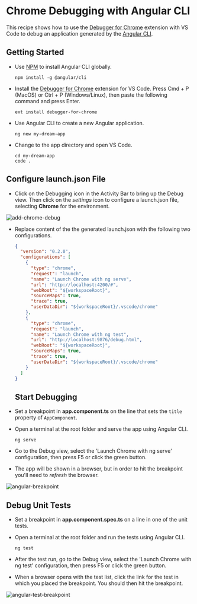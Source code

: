 # Chrome Debugging with Angular CLI

This recipe shows how to use the [Debugger for Chrome](https://github.com/Microsoft/vscode-chrome-debug) extension with VS Code to debug 
an application generated by the [Angular CLI](https://cli.angular.io/).

## Getting Started

- Use [NPM](https://www.npmjs.com) to install Angular CLI globally.

    ```
    npm install -g @angular/cli
    ```

- Install the [Debugger for Chrome](https://marketplace.visualstudio.com/items?itemName=msjsdiag.debugger-for-chrome)    extension for VS Code. 
Press Cmd + P (MacOS) or Ctrl + P (Windows/Linux), then paste the following command and press Enter.

    ```
    ext install debugger-for-chrome
    ```

- Use Angular CLI to create a new Angular application.

    ```
    ng new my-dream-app
    ```

- Change to the app directory and open VS Code.

    ```
    cd my-dream-app
    code .
    ```

## Configure launch.json File

- Click on the Debugging icon in the Activity Bar to bring up the Debug view. 
Then click on the *settings* icon to configure a launch.json file, selecting **Chrome** for the environment.

![add-chrome-debug](https://user-images.githubusercontent.com/2836367/27004175-77582668-4dca-11e7-9ce8-30ef3af64a36.png)

- Replace content of the the generated launch.json with the following two configurations.

  ```json
  {
    "version": "0.2.0",
    "configurations": [
      {
        "type": "chrome",
        "request": "launch",
        "name": "Launch Chrome with ng serve",
        "url": "http://localhost:4200/#",
        "webRoot": "${workspaceRoot}",
        "sourceMaps": true,
        "trace": true,
        "userDataDir": "${workspaceRoot}/.vscode/chrome"
      },
      {
        "type": "chrome",
        "request": "launch",
        "name": "Launch Chrome with ng test",
        "url": "http://localhost:9876/debug.html",
        "webRoot": "${workspaceRoot}",
        "sourceMaps": true,
        "trace": true,
        "userDataDir": "${workspaceRoot}/.vscode/chrome"
      }
    ]
  }
  ```

  ## Start Debugging

- Set a breakpoint in **app.component.ts** on the line that sets the `title` property of `AppComponent`.

- Open a terminal at the root folder and serve the app using Angular CLI.

  ```
  ng serve
  ```

- Go to the Debug view, select the 'Launch Chrome with ng serve' configuration, then press F5 or click the green button.

- The app will be shown in a browser, but in order to hit the breakpoint you'll need to *refresh* the browser.

![angular-breakpoint](https://user-images.githubusercontent.com/2836367/27004337-40bca8d8-4dcd-11e7-837e-b7602a3a622a.png)

## Debug Unit Tests

- Set a breakpoint in **app.component.spec.ts** on a line in one of the unit tests.

- Open a terminal at the root folder and run the tests using Angular CLI.

  ```
  ng test
  ```

- After the test run, go to the Debug view, select the 'Launch Chrome with ng test' configuration, then press F5 or click the green button.

- When a browser opens with the test list, click the link for the test in which you placed the breakpoint. You should then hit the breakpoint.

![angular-test-breakpoint](https://user-images.githubusercontent.com/2836367/27004448-e5134ff8-4dce-11e7-8145-69de0956dd07.png)

